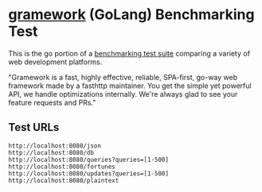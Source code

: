 # [gramework](https://github.com/gramework/gramework) (GoLang) Benchmarking Test

This is the go portion of a [benchmarking test suite](https://www.techempower.com/benchmarks/) comparing a variety of web development platforms.

"Gramework is a fast, highly effective, reliable, SPA-first, go-way web framework made by a fasthttp maintainer. You get the simple yet powerful API, we handle optimizations internally. We're always glad to see your feature requests and PRs."

## Test URLs

    http://localhost:8080/json
    http://localhost:8080/db
    http://localhost:8080/queries?queries=[1-500]
    http://localhost:8080/fortunes
    http://localhost:8080/updates?queries=[1-500]
    http://localhost:8080/plaintext

